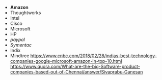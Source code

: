 - **Amazon**
- Thoughtworks
- Intel
- Cisco
- Microsoft
- HP
- *paypal*
- *Symentac*
- Indix
- Mindtree
https://www.cnbc.com/2018/02/28/indias-best-technology-companies-google-microsoft-amazon-in-top-10.html
https://www.quora.com/What-are-the-big-Software-product-companies-based-out-of-Chennai/answer/Sivaprabu-Ganesan
